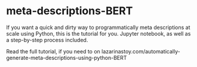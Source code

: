 # meta-descriptions-BERT
If you want a quick and dirty way to programmatically meta descriptions at scale using Python, this is the tutorial for you. Jupyter notebook, as well as a step-by-step process included.

Read the full tutorial, if you need to on lazarinastoy.com/automatically-generate-meta-descriptions-using-python-BERT

